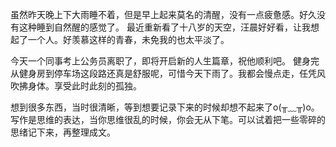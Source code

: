 虽然昨天晚上下大雨睡不着，但是早上起来莫名的清醒，没有一点疲惫感。好久没有这种睡到自然醒的感觉了。
最近重新看了十八岁的天空，汪晨好好看，让我想起了一个人。好羡慕这样的青春，未免我的也太平淡了。

今天一个同事考上公务员离职了，即将开启新的人生篇章，祝他顺利吧。
健身完从健身房到停车场这段路还真是舒服呢，可惜今天下雨了。我都会慢点走，任凭风吹拂身体。享受此时此刻的孤独。

想到很多东西，当时很清晰，等到想要记录下来的时候却想不起来了o(╥﹏╥)o。
写作是思维的表达，当你思维很乱的时候，你会无从下笔。可以试着把一些零碎的思绪记下来，再整理成文。